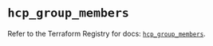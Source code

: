 # `hcp_group_members`

Refer to the Terraform Registry for docs: [`hcp_group_members`](https://registry.terraform.io/providers/hashicorp/hcp/0.108.0/docs/resources/group_members).
